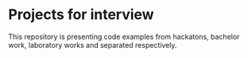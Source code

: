 # Projects for interview
This repository is presenting code examples from hackatons, bachelor work, laboratory works and separated respectively.
